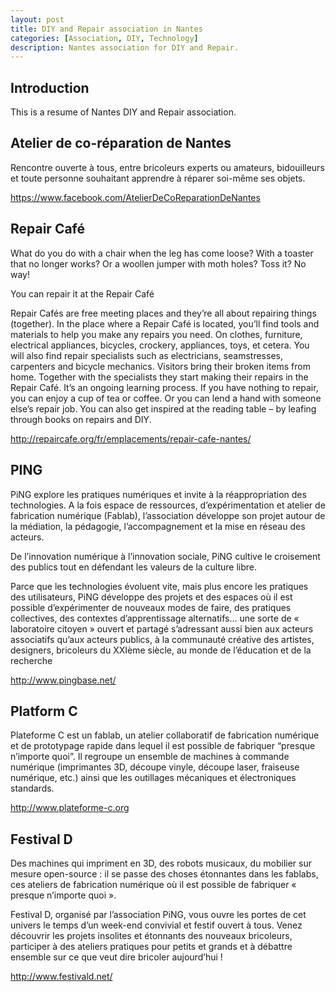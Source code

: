 ```yaml
---
layout: post
title: DIY and Repair association in Nantes
categories: [Association, DIY, Technology]
description: Nantes association for DIY and Repair.
---
```


## Introduction
This is a resume of Nantes DIY and Repair association.


## Atelier de co-réparation de Nantes
Rencontre ouverte à tous, entre bricoleurs experts ou amateurs, bidouilleurs et toute personne souhaitant apprendre à réparer soi-même ses objets.

https://www.facebook.com/AtelierDeCoReparationDeNantes

## Repair Café
What do you do with a chair when the leg has come loose? With a toaster that no longer works? Or a woollen jumper with moth holes? Toss it? No way!

You can repair it at the Repair Café

Repair Cafés are free meeting places and they’re all about repairing things (together). In the place where a Repair Café is located, you’ll find tools and materials to help you make any repairs you need. On clothes, furniture, electrical appliances, bicycles, crockery, appliances, toys, et cetera. You will also find repair specialists such as electricians, seamstresses, carpenters and bicycle mechanics.
Visitors bring their broken items from home. Together with the specialists they start making their repairs in the Repair Café. It’s an ongoing learning process. If you have nothing to repair, you can enjoy a cup of tea or coffee. Or you can lend a hand with someone else’s repair job. You can also get inspired at the reading table – by leafing through books on repairs and DIY.

http://repaircafe.org/fr/emplacements/repair-cafe-nantes/

## PING
PiNG explore les pratiques numériques et invite à la réappropriation des technologies. A la fois espace de ressources, d’expérimentation et atelier de fabrication numérique (Fablab), l’association développe son projet autour de la médiation, la pédagogie, l’accompagnement et la mise en réseau des acteurs.

De l’innovation numérique à l’innovation sociale, PiNG cultive le croisement des publics tout en défendant les valeurs de la culture libre.

Parce que les technologies évoluent vite, mais plus encore les pratiques des utilisateurs, PiNG développe des projets et des espaces où il est possible d’expérimenter de nouveaux modes de faire, des pratiques collectives, des contextes d’apprentissage alternatifs… une sorte de « laboratoire citoyen » ouvert et partagé s’adressant aussi bien aux acteurs associatifs qu’aux acteurs publics, à la communauté créative des artistes, designers, bricoleurs du XXIème siècle, au monde de l’éducation et de la recherche

http://www.pingbase.net/

## Platform C

Plateforme C est un fablab, un atelier collaboratif de fabrication numérique et de prototypage rapide dans lequel il est possible de fabriquer “presque n’importe quoi”. Il regroupe un ensemble de machines à commande numérique (imprimantes 3D, découpe vinyle, découpe laser, fraiseuse numérique, etc.) ainsi que les outillages mécaniques et électroniques standards.

http://www.plateforme-c.org

## Festival D
Des machines qui impriment en 3D, des robots musicaux, du mobilier sur mesure open-source : il se passe des choses étonnantes dans les fablabs, ces ateliers de fabrication numérique où il est possible de fabriquer « presque n’importe quoi ».

Festival D, organisé par l’association PiNG, vous ouvre les portes de cet univers le temps d’un week-end convivial et festif ouvert à tous. Venez découvrir les projets insolites et étonnants des nouveaux bricoleurs, participer à des ateliers pratiques pour petits et grands et à débattre ensemble sur ce que veut dire bricoler aujourd’hui !

http://www.festivald.net/